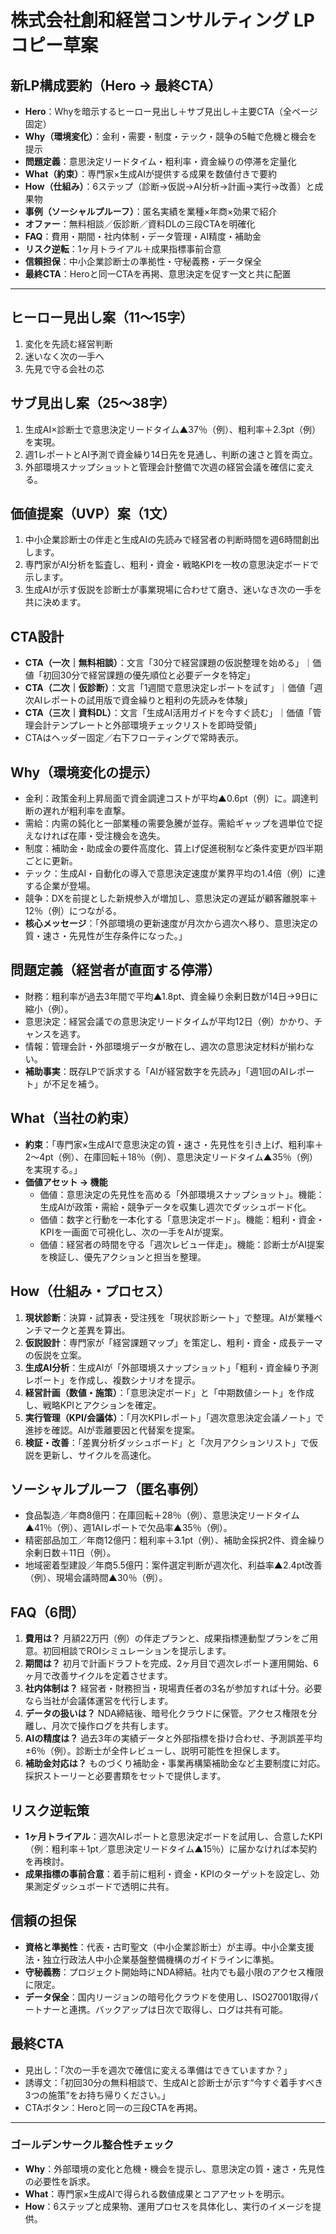 # 株式会社創和経営コンサルティング LPコピー草案

## 新LP構成要約（Hero → 最終CTA）
- **Hero**：Whyを暗示するヒーロー見出し＋サブ見出し＋主要CTA（全ページ固定）
- **Why（環境変化）**：金利・需要・制度・テック・競争の5軸で危機と機会を提示
- **問題定義**：意思決定リードタイム・粗利率・資金繰りの停滞を定量化
- **What（約束）**：専門家×生成AIが提供する成果を数値付きで要約
- **How（仕組み）**：6ステップ（診断→仮説→AI分析→計画→実行→改善）と成果物
- **事例（ソーシャルプルーフ）**：匿名実績を業種×年商×効果で紹介
- **オファー**：無料相談／仮診断／資料DLの三段CTAを明確化
- **FAQ**：費用・期間・社内体制・データ管理・AI精度・補助金
- **リスク逆転**：1ヶ月トライアル＋成果指標事前合意
- **信頼担保**：中小企業診断士の準拠性・守秘義務・データ保全
- **最終CTA**：Heroと同一CTAを再掲、意思決定を促す一文と共に配置

---

## ヒーロー見出し案（11〜15字）
1. 変化を先読む経営判断
2. 迷いなく次の一手へ
3. 先見で守る会社の芯

## サブ見出し案（25〜38字）
1. 生成AI×診断士で意思決定リードタイム▲37％（例）、粗利率＋2.3pt（例）を実現。
2. 週1レポートとAI予測で資金繰り14日先を見通し、判断の速さと質を両立。
3. 外部環境スナップショットと管理会計整備で次週の経営会議を確信に変える。

## 価値提案（UVP）案（1文）
1. 中小企業診断士の伴走と生成AIの先読みで経営者の判断時間を週6時間創出します。
2. 専門家がAI分析を監査し、粗利・資金・戦略KPIを一枚の意思決定ボードで示します。
3. 生成AIが示す仮説を診断士が事業現場に合わせて磨き、迷いなき次の一手を共に決めます。

## CTA設計
- **CTA（一次｜無料相談）**：文言「30分で経営課題の仮説整理を始める」｜価値「初回30分で経営課題の優先順位と必要データを特定」
- **CTA（二次｜仮診断）**：文言「1週間で意思決定レポートを試す」｜価値「週次AIレポートの試用版で資金繰りと粗利の先読みを体験」
- **CTA（三次｜資料DL）**：文言「生成AI活用ガイドを今すぐ読む」｜価値「管理会計テンプレートと外部環境チェックリストを即時受領」
- CTAはヘッダー固定／右下フローティングで常時表示。

## Why（環境変化の提示）
- 金利：政策金利上昇局面で資金調達コストが平均▲0.6pt（例）に。調達判断の遅れが粗利率を直撃。
- 需給：内需の鈍化と一部業種の需要急騰が並存。需給ギャップを週単位で捉えなければ在庫・受注機会を逸失。
- 制度：補助金・助成金の要件高度化、賃上げ促進税制など条件変更が四半期ごとに更新。
- テック：生成AI・自動化の導入で意思決定速度が業界平均の1.4倍（例）に達する企業が登場。
- 競争：DXを前提とした新規参入が増加し、意思決定の遅延が顧客離脱率＋12％（例）につながる。
- **核心メッセージ**：「外部環境の更新速度が月次から週次へ移り、意思決定の質・速さ・先見性が生存条件になった。」

## 問題定義（経営者が直面する停滞）
- 財務：粗利率が過去3年間で平均▲1.8pt、資金繰り余剰日数が14日→9日に縮小（例）。
- 意思決定：経営会議での意思決定リードタイムが平均12日（例）かかり、チャンスを逃す。
- 情報：管理会計・外部環境データが散在し、週次の意思決定材料が揃わない。
- **補助事実**：既存LPで訴求する「AIが経営数字を先読み」「週1回のAIレポート」が不足を補う。

## What（当社の約束）
- **約束**：「専門家×生成AIで意思決定の質・速さ・先見性を引き上げ、粗利率＋2〜4pt（例）、在庫回転＋18％（例）、意思決定リードタイム▲35％（例）を実現する。」
- **価値アセット → 機能**
  - 価値：意思決定の先見性を高める「外部環境スナップショット」。機能：生成AIが政策・需給・競争データを収集し週次でダッシュボード化。
  - 価値：数字と行動を一本化する「意思決定ボード」。機能：粗利・資金・KPIを一画面で可視化し、次の一手をAIが提案。
  - 価値：経営者の時間を守る「週次レビュー伴走」。機能：診断士がAI提案を検証し、優先アクションと担当を整理。

## How（仕組み・プロセス）
1. **現状診断**：決算・試算表・受注残を「現状診断シート」で整理。AIが業種ベンチマークと差異を算出。
2. **仮説設計**：専門家が「経営課題マップ」を策定し、粗利・資金・成長テーマの仮説を立案。
3. **生成AI分析**：生成AIが「外部環境スナップショット」「粗利・資金繰り予測レポート」を作成し、複数シナリオを提示。
4. **経営計画（数値・施策）**：「意思決定ボード」と「中期数値シート」を作成し、戦略KPIとアクションを確定。
5. **実行管理（KPI/会議体）**：「月次KPIレポート」「週次意思決定会議ノート」で進捗を確認。AIが乖離要因と代替案を提案。
6. **検証・改善**：「差異分析ダッシュボード」と「次月アクションリスト」で仮説を更新し、サイクルを高速化。

## ソーシャルプルーフ（匿名事例）
- 食品製造／年商8億円：在庫回転＋28％（例）、意思決定リードタイム▲41％（例）、週1AIレポートで欠品率▲35％（例）。
- 精密部品加工／年商12億円：粗利率＋3.1pt（例）、補助金採択2件、資金繰り余剰日数＋11日（例）。
- 地域密着型建設／年商5.5億円：案件選定判断が週次化、利益率▲2.4pt改善（例）、現場会議時間▲30％（例）。

## FAQ（6問）
1. **費用は？** 月額22万円（例）の伴走プランと、成果指標連動型プランをご用意。初回相談でROIシミュレーションを提示します。
2. **期間は？** 初月で計画ドラフトを完成、2ヶ月目で週次レポート運用開始、6ヶ月で改善サイクルを定着させます。
3. **社内体制は？** 経営者・財務担当・現場責任者の3名が参加すれば十分。必要なら当社が会議体運営を代行します。
4. **データの扱いは？** NDA締結後、暗号化クラウドに保管。アクセス権限を分離し、月次で操作ログを共有します。
5. **AIの精度は？** 過去3年の実績データと外部指標を掛け合わせ、予測誤差平均±6％（例）。診断士が全件レビューし、説明可能性を担保します。
6. **補助金対応は？** ものづくり補助金・事業再構築補助金など主要制度に対応。採択ストーリーと必要書類をセットで提供します。

## リスク逆転策
- **1ヶ月トライアル**：週次AIレポートと意思決定ボードを試用し、合意したKPI（例：粗利率＋1pt／意思決定リードタイム▲15％）に届かなければ本契約を再検討。
- **成果指標の事前合意**：着手前に粗利・資金・KPIのターゲットを設定し、効果測定ダッシュボードで透明に共有。

## 信頼の担保
- **資格と準拠性**：代表・古町聖文（中小企業診断士）が主導。中小企業支援法・独立行政法人中小企業基盤整備機構のガイドラインに準拠。
- **守秘義務**：プロジェクト開始時にNDA締結。社内でも最小限のアクセス権限に限定。
- **データ保全**：国内リージョンの暗号化クラウドを使用し、ISO27001取得パートナーと連携。バックアップは日次で取得し、ログは共有可能。

## 最終CTA
- 見出し：「次の一手を週次で確信に変える準備はできていますか？」
- 誘導文：「初回30分の無料相談で、生成AIと診断士が示す“今すぐ着手すべき3つの施策”をお持ち帰りください。」
- CTAボタン：Heroと同一の三段CTAを再掲。

---

### ゴールデンサークル整合性チェック
- **Why**：外部環境の変化と危機・機会を提示し、意思決定の質・速さ・先見性の必要性を訴求。
- **What**：専門家×生成AIで得られる数値成果とコアアセットを明示。
- **How**：6ステップと成果物、運用プロセスを具体化し、実行のイメージを提供。

